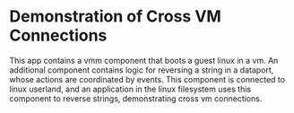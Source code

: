 <!--
  Copyright 2017, Data61
  Commonwealth Scientific and Industrial Research Organisation (CSIRO)
  ABN 41 687 119 230.

 This software may be distributed and modified according to the terms of
 the GNU General Public License version 2. Note that NO WARRANTY is provided.
 See "LICENSE_GPLv2.txt" for details.

 @TAG(DATA61_GPL)
 -->
Demonstration of Cross VM Connections
=====================================

This app contains a vmm component that boots a guest linux in a vm. An
additional component contains logic for reversing a string in a dataport,
whose actions are coordinated by events. This component is connected to linux
userland, and an application in the linux filesystem uses this component to
reverse strings, demonstrating cross vm connections.

